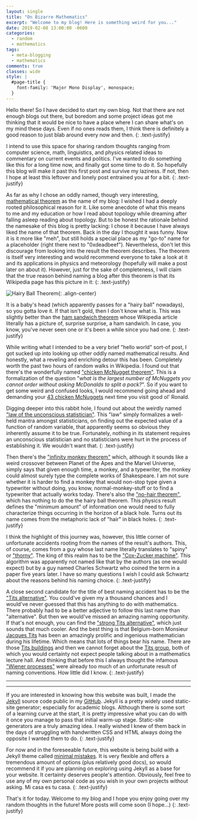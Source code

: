 ```yaml
---
layout: single
title: "On Bizarre Mathematics"
excerpt: "Welcome to my blog! Here is something weird for you..."
date: 2019-02-08 13:00:00 -0600
categories:
  - random
  - mathematics
tags:
  - meta-blogging
  - mathematics
comments: true
classes: wide
style: |
  #page-title {
    font-family: 'Major Mono Display', monospace;
  }
---
```


Hello there! So I have decided to start my own blog. Not that there are not enough blogs out there, but boredom and some project ideas got me thinking that it would be nice to have a place where I can share what's on my mind these days. Even if no ones reads them, I think there is definitely a good reason to just blab around every now and then.
{: .text-justify}

I intend to use this space for sharing random thoughts ranging from computer science, math, linguistics, and physics related ideas to commentary on current events and politics. I've wanted to do something like this for a long time now, and finally got some time to do it. So hopefully this blog will make it past this first post and survive my laziness. If not, then I hope at least this leftover and lonely post entrained you at for a bit.
{: .text-justify}

As far as why I chose an oddly named, though very interesting, [mathematical theorem](https://en.wikipedia.org/wiki/Hairy_ball_theorem) as the name of my blog: I wished I had a deeply rooted philosophical reason for it. Like some anecdote of what this means to me and my education or how I read about topology while dreaming after falling asleep reading about topology. But to be honest the rationale behind the namesake of this blog is pretty lacking: I chose it because I have always liked the name of that theorem. Back in the day I thought it was funny. Now it is it more like "meh", but still holds a special place as my "go-to" name for a placeholder (right there next to "0xdeadbeef"). Nevertheless, don't let this discourage from looking into the result the theorem describes. The theorem is itself very interesting and would recommend everyone to take a look at it and its applications in physics and meteorology (hopefully will make a post later on about it).
However, just for the sake of completeness, I will claim that the true reason behind naming a blog after this theorem is that its Wikipedia page has this picture in it:
{: .text-justify}

![Hairy Ball Theorem](https://upload.wikimedia.org/wikipedia/commons/thumb/a/af/Baby_hairy_head_DSCN2483.jpg/440px-Baby_hairy_head_DSCN2483.jpg){: .align-center}

It is a baby's head (which apparently passes for a "hairy ball" nowadays), so you gotta love it. If that isn't gold, then I don't know what is. This was slightly better than the [ham sandwich theorem](https://en.wikipedia.org/wiki/Ham_sandwich_theorem) whose Wikipedia article literally has a picture of, surprise surprise, a ham sandwich. In case, you know, you've never seen one or it's been a while since you had one.
{: .text-justify}

While writing what I intended to be a very brief "hello world" sort-of post, I got sucked up into looking up other oddly named mathematical results. And honestly, what a reveling and enriching detour this has been. Completely worth the past two hours of random walks in Wikipedia. I found out that there's the wonderfully named ["chicken McNugget theorem"](https://artofproblemsolving.com/wiki/index.php/Chicken_McNugget_Theorem). This is a formalization of the question "*what is the largest number of McNuggets you cannot order without asking McDonalds to split a pack?*". So if you want to get some weird and confused looks, I would recommend going ahead and demanding your [43 chicken McNuggets](https://www.youtube.com/watch?v=vNTSugyS038) next time you visit good ol' Ronald.

Digging deeper into this rabbit hole, I found out about the weirdly named ["law of the unconscious statistician"](https://en.wikipedia.org/wiki/Law_of_the_unconscious_statistician). This "law" simply formalizes a well-held mantra amongst statisticians, on finding out the expected value of a function of random variable, that apparently seems so obvious they inherently assume it to be true. Fortunately, nothing in its statement requires an unconscious statistician and no statisticians were hurt in the process of establishing it. We wouldn't want that.
{: .text-justify}

Then there's the ["infinity monkey theorem"](https://en.wikipedia.org/wiki/Infinite_monkey_theorem) which, although it sounds like a weird crossover between Planet of the Apes and the Marvel Universe, simply says that given enough time, a monkey, and a typewriter, the monkey could almost surely type the complete works of Shakespeare. I am not sure whether it is harder to find a monkey that would non-stop type given a typewriter without doing, you know, normal-monkey-stuff or to find a typewriter that actually works today. There's also the ["no-hair theorem"](https://en.wikipedia.org/wiki/No-hair_theorem), which has nothing to do the the hairy ball theorem. This physics result defines the "minimum amount" of information one would need to fully characterize things occurring in the horizon of a black hole. Turns out its name comes from the metaphoric lack of "hair" in black holes.
{: .text-justify}

I think the highlight of this journey was, however, this little corner of unfortunate accidents rooting from the names of the result's authors. This, of course, comes from a guy whose last name literally translates to "spiny" or ["thorny"](https://translate.google.com/#view=home&op=translate&sl=es&tl=en&text=espinosa). The king of this realm has to be the ["Cox-Zucker machine"](https://en.wikipedia.org/wiki/Cox%E2%80%93Zucker_machine). This algorithm was apparently not named like that by the authors (as one would expect) but by a guy named Charles Schwartz who coined the term in a paper five years later. I have so many questions I wish I could ask Schwartz about the reasons behind his naming choice.
{: .text-justify}

A close second candidate for the title of best naming accident has to be the ["Tits alternative"](https://en.wikipedia.org/wiki/Tits_alternative). You could've given my a thousand chances and I would've never guessed that this has anything to do with mathematics. There probably had to be a better adjective to follow this last name than "alternative". But then we would've missed an amazing naming opportunity. If that's not enough, you can find the ["strong Tits alternative"](https://arxiv.org/abs/0804.1395), which just sounds that much cooler. And the best thing is that Belgium-born Monsieur [Jacques Tits](https://en.wikipedia.org/wiki/Jacques_Tits) has been an amazingly prolific and ingenious mathematician during his lifetime. Which means that lots of things bear his name. There are those [Tits buildings](https://en.wikipedia.org/wiki/Building_(mathematics)) and then we cannot forget about the [Tits group](https://en.wikipedia.org/wiki/Tits_group), both of which you would certainty not expect people talking about in a mathematics lecture hall. And thinking that before this I always thought the infamous ["Wiener processes"](https://en.wikipedia.org/wiki/Wiener_process) were already too much of an unfortunate result of naming conventions. How little did I know.
{: .text-justify}


---
---

If you are interested in knowing how this website was built, I made the [Jekyll](https://jekyllrb.com/) source code public in my [GitHub](https://github.com/mateoespinosa/mateoespinosa.github.io). Jekyll is a pretty widely used static-site generator; especially for academic blogs. Although there is some sort of a learning curve at the start, it is pretty impressive what you can do with it once you manage to pass that initial warm-up stage. Static-site generators are a truly amazing idea. I really wished I knew of them back in the days of struggling with handwritten CSS and HTML always doing the opposite I wanted them to do.
{: .text-justify}

For now and in the foreseeable future, this website is being build with a Jekyll theme called [minimal mistakes](https://github.com/mmistakes/minimal-mistakes). It is very flexible and offers a tremendous amount of options (plus relatively good docs), so would recommend it if you are planning on exploring using Jekyll as a base for your website. It certainty deserves people's attention. Obviously, feel free to use any of my own personal code as you wish in your own projects without asking. Mi casa es tu casa.
{: .text-justify}

That's it for today. Welcome to my blog and I hope you enjoy going over my random thoughts in the future! More posts will come soon (I hope...)
{: .text-justify}